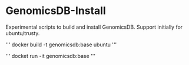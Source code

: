 # GenomicsDB-Install
Experimental scripts to build and install GenomicsDB. Support initially for ubuntu/trusty.

'''
docker build -t genomicsdb:base ubuntu
'''
 
''' 
docket run -it genomicsdb:base
'''
